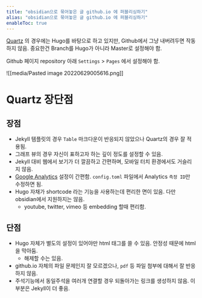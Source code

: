 ```yaml
---
title: "obsidian으로 묶어놓은 글 github.io 에 퍼블리싱하기"
alias: "obsidian으로 묶어놓은 글 github.io 에 퍼블리싱하기"
enableToc: true 
---
```

[Quartz](https://github.com/jackyzha0/quartz) 의 경우에는 Hugo를 바탕으로 하고 있지만, Github에서 그냥 내버려두면 작동하지 않음. 중요한건 Branch를 Hugo가 아니라 Master로 설정해야 함.

Github 페이지 repository 아래 `Settings` > `Pages` 에서 설정해야 함.

![[media/Pasted image 20220629005616.png]]

# Quartz 장단점
## 장점
- Jekyll 템플릿의 경우 `Table` 마크다운이 반응되지 않았으나 Quartz의 경우 잘 적용됨.
- 그래프 뷰의 경우 자신이 표하고자 하는 깊이 정도를 설정할 수 있음.
- Jekyll 대비 웹에서 보기가 더 깔끔하고 간편하며, 모바일 터치 환경에서도 거슬리지 않음.
- [Google Analytics](https://analytics.google.com/) 설정이 간편함. `config.toml` 파일에서 Analytics `측정 ID`만 수정하면 됨.
- Hugo 자채가 shortcode 라는 기능을 사용하는데 편리한 면이 있음. 다만 obsidian에서 지원하지는 않음.
	- youtube, twitter, vimeo 등 embedding 할때 편리함.

## 단점
- Hugo 자체가 별도의 설정이 있어야만 html 태그를 쓸 수 있음. 안정성 때문에 html 을 막아둠.
	- 해제할 수는 있음.
- github.io 자체의 파일 문제인지 잘 모르겠으나, `pdf` 등 파일 첨부에 대해서 잘 반응하지 않음.
- 주석기능에서 동일주석을 여러개 연결할 경우 되돌아가는 링크를 생성하지 않음. 이부분은 Jekyll이 더 좋음.